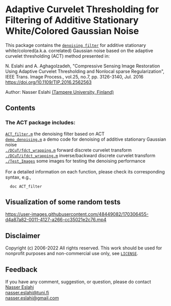 # Adaptive Curvelet Thresholding for Filtering of Additive Stationary White/Colored Gaussian Noise

This package contains the [`denoising filter`](./ACT_filter.m) for additive stationary
white/colored(a.k.a. correlated) Gaussian noise based on the adaptive
curvelet thresholding (ACT) method presented in: 

  N. Eslahi and A. Aghagolzadeh, "Compressive Sensing Image Restoration
  Using Adaptive Curvelet Thresholding and Nonlocal sparse Regularization",
  IEEE Trans. Image Process., vol.25, no.7, pp. 3126-3140, Jul. 2016
  https://doi.org/10.1109/TIP.2016.2562563




Author:                Nasser Eslahi
                [(Tampere University, Finland)](https://www.tuni.fi/en)



## Contents
### The ACT package includes:
[`ACT_filter.m`](./ACT_filter.m)  the denoising filter based on ACT
\
[`demo_denoising.m`](./demo_denoising.m) a demo code for denoising of additive stationary Gaussian noise
\
[`./DCuT/fdct_wrapping.m`](./DCuT/fdct_wrapping.m) forward discrete curvelet transform
\
[`./DCuT/ifdct_wrapping.m`](./DCuT/ifdct_wrapping.m) inverse/backward discrete curvelet transform
\
[`./Test_Images`](./Test_Images) some images for testing the denoising performance 
\
\
For a detailed information on each function, please check its corresponding syntax, e.g.,
```
  doc ACT_filter
```



## Visualization of some random tests
https://user-images.githubusercontent.com/48449082/170306455-d4a87a82-0011-4127-a266-cc35021e2c76.mp4









## Disclaimer
Copyright (c) 2006-2022    All rights reserved.
This work should be used for nonprofit purposes and non-commercial use only, see [`LICENSE`](./LICENSE).




## Feedback
If you have any comment, suggestion, or question, please do contact
 [Nasser Eslahi](https://orcid.org/0000-0002-1134-9318)
\
 nasser.eslahi@tuni.fi
\
nasser.eslahi@gmail.com